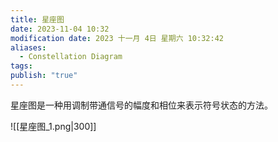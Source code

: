 ```yaml
---
title: 星座图
date: 2023-11-04 10:32
modification date: 2023 十一月 4日 星期六 10:32:42
aliases:
  - Constellation Diagram
tags: 
publish: "true"
---
```


星座图是一种用调制带通信号的幅度和相位来表示符号状态的方法。

![[星座图_1.png|300]]